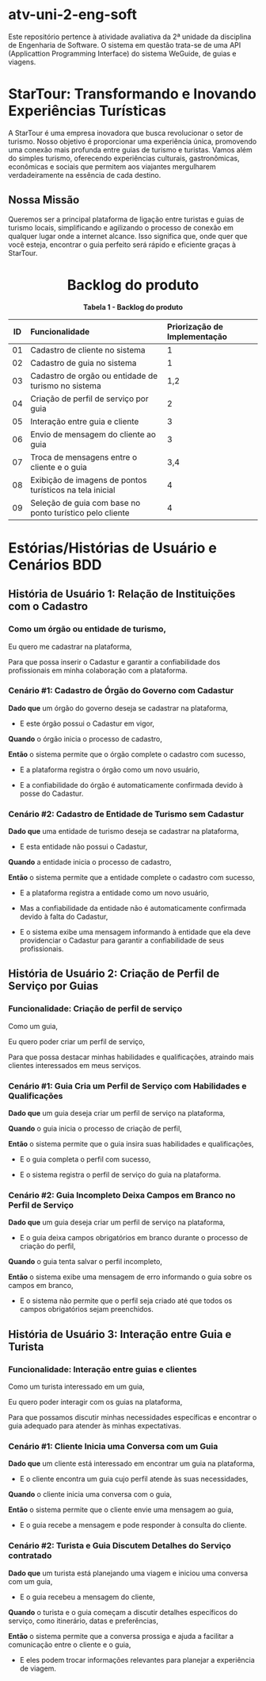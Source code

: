 # atv-uni-2-eng-soft
Este repositório pertence à atividade avaliativa da 2ª unidade da disciplina de Engenharia de Software.
O sistema em questão trata-se de uma API (Applicattion Programming Interface) do sistema WeGuide, de guias e viagens.

# StarTour: Transformando e Inovando Experiências Turísticas

A StarTour é uma empresa inovadora que busca revolucionar o setor de turismo. Nosso objetivo é proporcionar uma experiência única, promovendo uma conexão mais profunda entre guias de turismo e turistas. Vamos além do simples turismo, oferecendo experiências culturais, gastronômicas, econômicas e sociais que permitem aos viajantes mergulharem verdadeiramente na essência de cada destino.

## Nossa Missão

Queremos ser a principal plataforma de ligação entre turistas e guias de turismo locais, simplificando e agilizando o processo de conexão em qualquer lugar onde a internet alcance. Isso significa que, onde quer que você esteja, encontrar o guia perfeito será rápido e eficiente graças à StarTour.

<h1 align="center">Backlog do produto</h1>
<div align="center"><strong>Tabela 1 - Backlog do produto</strong>
  
| ID | Funcionalidade | Priorização de Implementação |
|:--:|:---------------|:-----------------------------|
| 01 | Cadastro de cliente no sistema | 1 |
| 02 | Cadastro de guia no sistema | 1 |
| 03 | Cadastro de orgão ou entidade de turismo no sistema | 1,2 |
| 04 | Criação de perfil de serviço por guia | 2 |
| 05 | Interação entre guia e cliente | 3 |
| 06 | Envio de mensagem do cliente ao guia | 3 |
| 07 | Troca de mensagens entre o cliente e o guia | 3,4 |
| 08 | Exibição de imagens de pontos turísticos na tela inicial | 4 |
| 09 | Seleção de guia com base no ponto turístico pelo cliente | 4 |

</div>

# Estórias/Histórias de Usuário e Cenários BDD

##  História de Usuário 1: Relação de Instituições com o Cadastro

### Como um órgão ou entidade de turismo,

Eu quero me cadastrar na plataforma,

Para que possa inserir o Cadastur e garantir a confiabilidade dos profissionais em minha colaboração com a plataforma.

### Cenário #1: Cadastro de Órgão do Governo com Cadastur

**Dado que** um órgão do governo deseja se cadastrar na plataforma,

- E este órgão possui o Cadastur em vigor,

**Quando** o órgão inicia o processo de cadastro,

**Então** o sistema permite que o órgão complete o cadastro com sucesso,

- E a plataforma registra o órgão como um novo usuário,

- E a confiabilidade do órgão é automaticamente confirmada devido à posse do Cadastur.

### Cenário #2: Cadastro de Entidade de Turismo sem Cadastur

**Dado que** uma entidade de turismo deseja se cadastrar na plataforma,

- E esta entidade não possui o Cadastur,

**Quando** a entidade inicia o processo de cadastro,

**Então** o sistema permite que a entidade complete o cadastro com sucesso,

- E a plataforma registra a entidade como um novo usuário,

- Mas a confiabilidade da entidade não é automaticamente confirmada devido à falta do Cadastur,

- E o sistema exibe uma mensagem informando à entidade que ela deve providenciar o Cadastur para garantir a confiabilidade de seus profissionais.

## História de Usuário 2: Criação de Perfil de Serviço por Guias

### Funcionalidade: Criação de perfil de serviço

Como um guia,

Eu quero poder criar um perfil de serviço,

Para que possa destacar minhas habilidades e qualificações, atraindo mais clientes interessados em meus serviços.

### Cenário #1: Guia Cria um Perfil de Serviço com Habilidades e Qualificações

**Dado que** um guia deseja criar um perfil de serviço na plataforma,

**Quando** o guia inicia o processo de criação de perfil,

**Então** o sistema permite que o guia insira suas habilidades e qualificações,

- E o guia completa o perfil com sucesso,

- E o sistema registra o perfil de serviço do guia na plataforma.

### Cenário #2: Guia Incompleto Deixa Campos em Branco no Perfil de Serviço

**Dado que** um guia deseja criar um perfil de serviço na plataforma,

- E o guia deixa campos obrigatórios em branco durante o processo de criação do perfil,

**Quando** o guia tenta salvar o perfil incompleto,

**Então** o sistema exibe uma mensagem de erro informando o guia sobre os campos em branco,

- E o sistema não permite que o perfil seja criado até que todos os campos obrigatórios sejam preenchidos.

## História de Usuário 3: Interação entre Guia e Turista

### Funcionalidade: Interação entre guias e clientes

Como um turista interessado em um guia,

Eu quero poder interagir com os guias na plataforma,

Para que possamos discutir minhas necessidades específicas e encontrar o guia adequado para atender às minhas expectativas.

### Cenário #1: Cliente Inicia uma Conversa com um Guia

**Dado que** um cliente está interessado em encontrar um guia na plataforma,

- E o cliente encontra um guia cujo perfil atende às suas necessidades,

**Quando** o cliente inicia uma conversa com o guia,

**Então** o sistema permite que o cliente envie uma mensagem ao guia,

- E o guia recebe a mensagem e pode responder à consulta do cliente.

### Cenário #2: Turista e Guia Discutem Detalhes do Serviço contratado

**Dado que** um turista está planejando uma viagem e iniciou uma conversa com um guia,

- E o guia recebeu a mensagem do cliente,

**Quando** o turista e o guia começam a discutir detalhes específicos do serviço, como itinerário, datas e preferências,

**Então** o sistema permite que a conversa prossiga e ajuda a facilitar a comunicação entre o cliente e o guia,

- E eles podem trocar informações relevantes para planejar a experiência de viagem.
